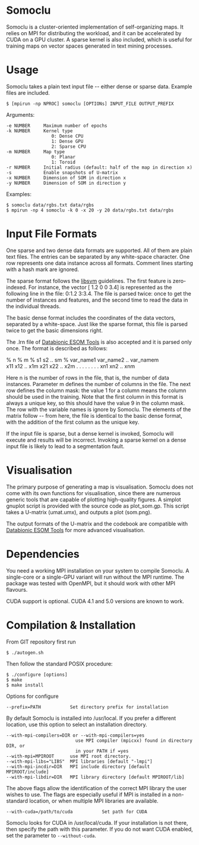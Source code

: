 Somoclu
==
Somoclu is a cluster-oriented implementation of self-organizing maps. It relies on MPI for distributing the workload, and it can be accelerated by CUDA on a GPU cluster. A sparse kernel is also included, which is useful for training maps on vector spaces generated in text mining processes.

Usage
==
Somoclu takes a plain text input file -- either dense or sparse data. Example files are included.

    $ [mpirun -np NPROC] somoclu [OPTIONs] INPUT_FILE OUTPUT_PREFIX

Arguments:

    -e NUMBER     Maximum number of epochs
    -k NUMBER     Kernel type
                     0: Dense CPU
                     1: Dense GPU
                     2: Sparse CPU
    -m NUMBER     Map type
                     0: Planar
                     1: Toroid
    -r NUMBER     Initial radius (default: half of the map in direction x)                     
    -s            Enable snapshots of U-matrix
    -x NUMBER     Dimension of SOM in direction x
    -y NUMBER     Dimension of SOM in direction y

Examples:

    $ somoclu data/rgbs.txt data/rgbs
    $ mpirun -np 4 somoclu -k 0 -x 20 -y 20 data/rgbs.txt data/rgbs

Input File Formats
==
One sparse and two dense data formats are supported. All of them are plain text files. The entries can be separated by any white-space character. One row represents one data instance across all formats. Comment lines starting with a hash mark are ignored.

The sparse format follows the [libsvm](http://www.csie.ntu.edu.tw/~cjlin/libsvm/) guidelines. The first feature is zero-indexed. For instance, the vector [ 1.2 0 0 3.4] is represented as the following line in the file:
0:1.2 3:3.4. The file is parsed twice: once to get the number of instances and features, and the second time to read the data in the individual threads.

The basic dense format includes the coordinates of the data vectors, separated by a white-space. Just like the sparse format, this file is parsed twice to get the basic dimensions right. 

The .lrn file of [Databionic ESOM Tools](http://databionic-esom.sourceforge.net/) is also accepted and it is parsed only once. The format is described as follows:

% n
% m
% s1		s2			..		sm
% var_name1	var_name2		..		var_namem	
x11		x12			..		x1m
x21		x22			..		x2m
.		.			.		.
.		.			.		.
xn1		xn2			..		xnm

Here n is the number of rows in the file, that is, the number of data instances. Parameter m defines the number of columns in the file. The next row defines the column mask: the value 1 for a column means the column should be used in the training. Note that the first column in this format is always a unique key, so this should have the value 9 in the column mask. The row with the variable names is ignore by Somoclu. The elements of the matrix follow -- from here, the file is identical to the basic dense format, with the addition of the first column as the unique key.

If the input file is sparse, but a dense kernel is invoked, Somoclu will execute and results will be incorrect. Invoking a sparse kernel on a dense input file is likely to lead to a segmentation fault.

Visualisation
==
The primary purpose of generating a map is visualisation. Somoclu does not come with its own functions for visualisation, since there are numerous generic tools that are capable of plotting high-quality figures. A simplot gnuplot script is provided with the source code as plot_som.gp. This script takes a U-matrix (umat.umx), and outputs a plot (som.png).

The output formats of the U-matrix and the codebook are compatible with [Databionic ESOM Tools](http://databionic-esom.sourceforge.net/) for more advanced visualisation.

Dependencies
==
You need a working MPI installation on your system to compile Somoclu. A single-core or a single-GPU variant will run without the MPI runtime. The package was tested with OpenMPI, but it should work with other MPI flavours. 

CUDA support is optional. CUDA 4.1 and 5.0 versions are known to work.

Compilation & Installation
==
From GIT repository first run

    $ ./autogen.sh

Then follow the standard POSIX procedure:

    $ ./configure [options]
    $ make
    $ make install


Options for configure

    --prefix=PATH           Set directory prefix for installation


By default Somoclu is installed into /usr/local. If you prefer a
different location, use this option to select an installation
directory.

    --with-mpi-compilers=DIR or --with-mpi-compilers=yes
                              use MPI compiler (mpicxx) found in directory DIR, or
                              in your PATH if =yes
    --with-mpi=MPIROOT      use MPI root directory.
    --with-mpi-libs="LIBS"  MPI libraries [default "-lmpi"]
    --with-mpi-incdir=DIR   MPI include directory [default MPIROOT/include]
    --with-mpi-libdir=DIR   MPI library directory [default MPIROOT/lib]

The above flags allow the identification of the correct MPI library the user wishes to use. The flags are especially useful if MPI is installed in a non-standard location, or when multiple MPI libraries are available.

    --with-cuda=/path/to/cuda           Set path for CUDA

Somoclu looks for CUDA in /usr/local/cuda. If your installation is not there, then specify the path with this parameter. If you do not want CUDA enabled, set the parameter to ```--without-cuda```.

